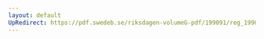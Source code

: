 ```yaml
---
layout: default
UpRedirect: https://pdf.swedeb.se/riksdagen-volumeG-pdf/199091/reg_199091/reg_199091_0689.pdf
---
```

